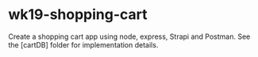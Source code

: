 # wk19-shopping-cart

Create a shopping cart app using node, express, Strapi and Postman.
See the [cartDB] folder for implementation details.
